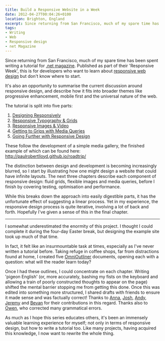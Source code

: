 ```yaml
---
title: Build a Responsive Website in a Week
date: 2012-04-27T00:04:26+0100
location: Brighton, England
excerpt: Since returning from San Francisco, much of my spare time has been spent writing a tutorial for .net magazine. Published as part of their 'Responsive Week', this is for developers who want to learn about responsive web design but don't know where to start.
tags:
- Writing
- Web
- Responsive design
- net Magazine
---
```

Since returning from San Francisco, much of my spare time has been spent writing a tutorial for [.net magazine][1]. Published as part of their 'Responsive Week', this is for developers who want to learn about [responsive web design][2] but don't know where to start.

It's also an opportunity to summarise the current discussion around responsive design, and describe how it fits into broader themes like progressive enhancement, mobile first and the universal nature of the web.

The tutorial is split into five parts:

 1. [Designing Responsively][3]
 2. [Responsive Typography & Grids][4]
 3. [Responsive Images & Video][5]
 4. [Getting to Grips with Media Queries][6]
 5. [Going Further with Responsive Design][7]

These follow the development of a simple media gallery, the finished example of which can be found here: <http://paulrobertlloyd.github.io/roadtrip/>

The distinction between design and development is becoming increasingly blurred, so I start by illustrating how one might design a website that could have infinite layouts. The next three chapters describe each component of responsive design: fluid grids, flexible images and media queries, before I finish by covering testing, optimisation and performance.

While this breaks down the approach into easily digestible parts, it has the unfortunate effect of suggesting a linear process. Yet in my experience, the responsive design process is quite iterative, involving a lot of back and forth. Hopefully I've given a sense of this in the final chapter.

***

I somewhat underestimated the enormity of this project. I thought I could complete it during the four-day Easter break, but designing the example site took up much of that time.

In fact, it felt like an insurmountable task at times, especially as I've never written a tutorial before. Taking refuge in coffee shops, far from distractions found at home, I created five [OmniOutliner][8] documents, opening each with a question: what will the reader learn today?

Once I had these outlines, I could concentrate on each chapter. Writing 'pigeon English' (or, more accurately, bashing my fists on the keyboard and allowing a train of poorly constructed thoughts to appear on the page) shifted the mental barrier stopping me from getting this done. Once this was edited into something more structured, I shared drafts with friends to ensure it made sense and was factually correct! Thanks to [Anna][9], [Josh][10], [Andy][11], [Jeremy][12] and [Bevan][13] for their contributions in this regard. Thanks also to [Owen][14], who corrected many grammatical errors.

As much as I hope this series educates others, it's been an immensely valuable learning experience for myself; not only in terms of responsive design, but how to write a tutorial too. Like many projects, having acquired this knowledge, I now want to rewrite the whole thing.

[1]: http://netmagazine.com/
[2]: http://alistapart.com/articles/responsive-web-design/
[3]: http://www.creativebloq.com/css3/build-responsive-site-week-designing-responsively-part-1-4122850
[4]: http://www.creativebloq.com/web-design/build-responsive-site-week-typography-and-grids-part-2-9134361
[5]: http://www.creativebloq.com/web-design/build-responsive-site-week-images-and-video-part-3-4124358
[6]: http://www.creativebloq.com/netmag/build-responsive-site-week-media-queries-part-4-4122963
[7]: http://www.creativebloq.com/web-design/build-responsive-site-week-going-further-part-5-4124357
[8]: http://www.omnigroup.com/products/omnioutliner/
[9]: http://maban.co.uk/
[10]: http://www.joshemerson.co.uk/
[11]: http://andyhume.net/
[12]: http://adactio.com/
[13]: http://bevanstephens.com/
[14]: http://fullcreammilk.co.uk/
